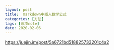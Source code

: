 ```yaml
---
layout: post
title:  markdown中插入数学公式
categories: [方法]
tags: [杂项note]
date: 2020-02-06
---
```


https://juejin.im/post/5a6721bd518825733201c4a2